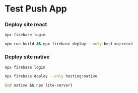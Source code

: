 # Test Push App

### Deploy site react

```bash
npx firebase login

npm run build && npx firebase deploy --only hosting:react

```

### Deploy site native

```bash
npx firebase login

npx firebase deploy --only hosting:native
```

```bash
(cd native && npx lite-server)
```
